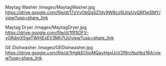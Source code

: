 Maytag Washer
/images/MaytagWasher.jpg
https://drive.google.com/file/d/17zVvObQg5Z1dy9W8cz9UtjzUvQM1wSMY/view?usp=share_link

Maytag Dryer
/images/MaytagDryer.jpg
https://drive.google.com/file/d/1fIf5DFV-vGRdmX5geTWHjEsEV3Mh7Uij/view?usp=share_link

GE Dishwasher
/images/GEDishwasher.jpg
https://drive.google.com/file/d/1HgtkEOiioMQayHgxUcV2f9rcNuHbz16A/view?usp=share_link